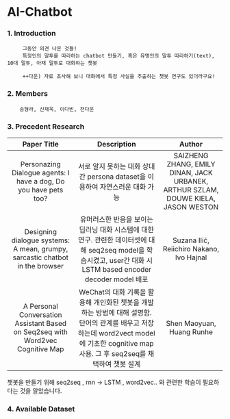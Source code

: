 # AI-Chatbot
### 1. Introduction
         그동안 의견 나온 것들!
         특정인의 말투를 따라하는 chatbot 만들기, 혹은 유명인의 말투 따라하기(text), 10대 말투, 아재 말투로 대화하는 챗봇
         
         ++다운) 자료 조사해 보니 대화에서 특정 사실을 추출하는 챗봇 연구도 있더라구요!
### 2. Members
        송형라, 신재욱, 이다빈, 전다운 
### 3. Precedent Research
|Paper Title|Description|Author|
|:---:|:---:|:---:|
|Personazing Dialogue agents: I have a dog, Do you have pets too?|서로 알지 못하는 대화 상대 간 persona dataset을 이용하여 자연스러운 대화 가능|SAIZHENG ZHANG, EMILY DINAN, JACK URBANEK, ARTHUR SZLAM, DOUWE KIELA, JASON WESTON|
|Designing dialogue systems: A mean, grumpy, sarcastic chatbot in the browser|유머러스한 반응을 보이는 딥러닝 대화 시스템에 대한 연구. 관련한 데이터셋에 대해 seq2seq model을 학습시켰고, user간 대화 시 LSTM based encoder decoder model 배포|Suzana Ilić, Reiichiro Nakano, Ivo Hajnal|
|A Personal Conversation Assistant Based on Seq2seq with Word2vec Cognitive Map|WeChat의 대화 기록을 활용해 개인화된 챗봇을 개발하는 방법에 대해 설명함. 단어의 관계를 배우고 저장하는데 word2vect model에 기초한 cognitive map 사용. 그 후 seq2seq를 채택하여 챗봇 설계|Shen Maoyuan, Huang Runhe|     


챗봇을 만들기 위해 seq2seq , rnn -> LSTM , word2vec.. 와 관련한 학습이 필요하다는 것을 알았습니다.

### 4. Available Dataset
